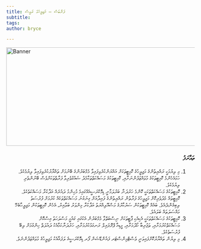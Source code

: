 ```yaml
---
title: ފަށާބަސް – މަޖިލީހުގެ ރައީސް 
subtitle: 
tags: 
author: bryce

---
```


<img src="../../uploads/docs-banner-1.jpg" alt="Banner" width="755" height="263">

<div dir="rtl">

<h3>ތައާރަފު</h3>

<ol>
<li>މި ލިޔުމަކީ ރައްޔިތުންގެ މަޖިލީހުގެ ކޮމިޓީތަކަށް އައްޔަންކުރެވިފައިވާ މެމްބަރުންގެ ބޭނުމަށް ތައްޔާރުކުރެވިފައިވާ ލިޔުމެކެވެ. ހަމައެހެންމެ ކޮމިޓީތަކުގެ މުވައްޒަފުންނަށާއި، ކޮމިޓީތަކުގެ މަސައްކަތްތަކާމެދު ޝައުގުވެރިވާ ފަރާތްތަކަށްވެސް ބޭނުންތެރި ލިޔުމެކެވެ.</li>
<li>ކޮމިޓީތަކުގެ މަސައްކަތްތަކަކީ ކޮންމެ ހަރުދަނާ ބަރުލަމާނީ ޑިމޮކްރަސީއެއްގައިމެ މުހިންމު ދައުރެއް އަދާކުރާ މަސައްކަތެކެވެ. ކޮމިޓީތައް މެދުވެރިކޮށް މަޖިލީހުގެ ފަރާތުން ރައްޔިތުންގެ ފައިދާއަށް ގިނަގުނަ މަސައްކަތްތަކެއް ކުރުމަށް ފުރުސަތު ލިބިގެންދެއެވެ. ބައެއް ކޮމިޓީތަކުން ސަރުކާރުގެ މަސްއޫލިއްޔަތު އަދާކުރާ މިންވަރު ބަލާއިރު، އެހެން ކޮމިޓީތަކުން މަޖިލީހާބެހޭ މައްސަލަތައް ބަލައެވެ.</li>
<li>ކޮމިޓީތަކުގެ މަސައްކަތްތަކަކީ އެކިއެކި ޕާޓީތަކަށް ނިސްބަތްވާ މެމްބަރުން އެކުގައި ގައުމީ މަސްލަހަތު އިސްކޮށް މަސައްކަތްކުރުމަށާއި، ތަޖުރިބާ ހޯދުމަށާއި، މީޑިއާ ޕްރޮފައިލް ރަނގަޅުކުރުމަށާއި، ހަރުދަނާކަމާއެކު ދައުލަތް ހިންގުމަށް ލިބޭ ފުރުސަތެކެވެ. </li>
<li>މި ލިޔުން ތައްޔާރުކޮށްފައިވަނީ ވެސްޓްމިންސްޓަރ ފައުންޑޭޝަން ފޯރ ޑިމޮކްރަސީގެ ލަފައާއެކު މަޖިލީހުގެ މުވައްޒަފުންނެވެ. </li>
</ol>

</div>

